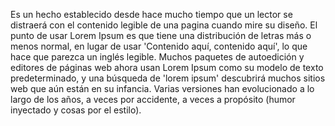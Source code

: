 Es un hecho establecido desde hace mucho tiempo que un lector se
distraerá con el contenido legible de una pagina cuando mire su diseño. El punto de usar Lorem Ipsum es que tiene una distribución de letras más 
o menos normal, en lugar de usar 'Contenido aquí, contenido aquí', lo 
que hace que parezca un inglés legible. Muchos paquetes de autoedición y 
editores de páginas web ahora usan Lorem Ipsum como su modelo de texto 
predeterminado, y una búsqueda de 'lorem ipsum' descubrirá muchos sitios web que aún están en su infancia. Varias versiones han evolucionado a lo
 largo de los años, a veces por accidente, a veces a propósito (humor 
 inyectado y cosas por el estilo).